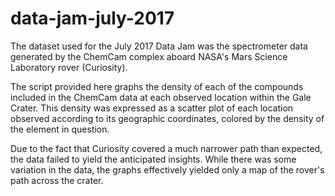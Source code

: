 # data-jam-july-2017

The dataset used for the July 2017 Data Jam was the spectrometer data generated by the ChemCam complex aboard NASA's Mars Science Laboratory rover (Curiosity).

The script provided here graphs the density of each of the compounds included in the ChemCam data at each observed location within the Gale Crater. This density was expressed as a scatter plot of each location observed according to its geographic coordinates, colored by the density of the element in question.

Due to the fact that Curiosity covered a much narrower path than expected, the data failed to yield the anticipated insights. While there was some variation in the data, the graphs effectively yielded only a map of the rover's path across the crater.
